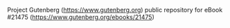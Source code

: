 Project Gutenberg (https://www.gutenberg.org) public repository for eBook #21475 (https://www.gutenberg.org/ebooks/21475)

